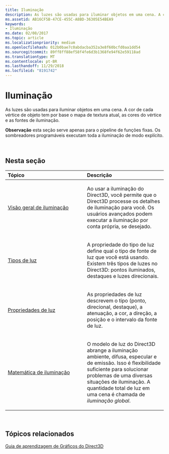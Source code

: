 ```yaml
---
title: Iluminação
description: As luzes são usadas para iluminar objetos em uma cena. A cor de cada vértice de objeto tem por base o mapa de textura atual, as cores do vértice e as fontes de iluminação.
ms.assetid: AB16CF5B-47CE-455C-A8BD-36305E54BEA9
keywords:
- Iluminação
ms.date: 02/08/2017
ms.topic: article
ms.localizationpriority: medium
ms.openlocfilehash: 012b0bae7c0abdacba352a3e8f60bcfd0aa1dd54
ms.sourcegitcommit: 89ff8ff88ef58f4fe6d3b1368fe94f62e59118ad
ms.translationtype: MT
ms.contentlocale: pt-BR
ms.lasthandoff: 11/29/2018
ms.locfileid: "8191742"
---
```

# <a name="lighting"></a>Iluminação


As luzes são usadas para iluminar objetos em uma cena. A cor de cada vértice de objeto tem por base o mapa de textura atual, as cores do vértice e as fontes de iluminação.

**Observação**  esta seção serve apenas para o pipeline de funções fixas. Os sombreadores programáveis executam toda a iluminação de modo explícito.

 

## <a name="span-idin-this-sectionspanin-this-section"></a><span id="in-this-section"></span>Nesta seção


<table>
<colgroup>
<col width="50%" />
<col width="50%" />
</colgroup>
<thead>
<tr class="header">
<th align="left">Tópico</th>
<th align="left">Descrição</th>
</tr>
</thead>
<tbody>
<tr class="odd">
<td align="left"><p><a href="lighting-overview.md">Visão geral de iluminação</a></p></td>
<td align="left"><p>Ao usar a iluminação do Direct3D, você permite que o Direct3D processe os detalhes de iluminação para você. Os usuários avançados podem executar a iluminação por conta própria, se desejado.</p></td>
</tr>
<tr class="even">
<td align="left"><p><a href="light-types.md">Tipos de luz</a></p></td>
<td align="left"><p>A propriedade do tipo de luz define qual o tipo de fonte de luz que você está usando. Existem três tipos de luzes no Direct3D: pontos iluminados, destaques e luzes direcionais.</p></td>
</tr>
<tr class="odd">
<td align="left"><p><a href="light-properties.md">Propriedades de luz</a></p></td>
<td align="left"><p>As propriedades de luz descrevem o tipo (ponto, direcional, destaque), a atenuação, a cor, a direção, a posição e o intervalo da fonte de luz.</p></td>
</tr>
<tr class="even">
<td align="left"><p><a href="mathematics-of-lighting.md">Matemática de iluminação</a></p></td>
<td align="left"><p>O modelo de luz do Direct3D abrange a iluminação ambiente, difusa, especular e de emissão. Isso é flexibilidade suficiente para solucionar problemas de uma diversas situações de iluminação. A quantidade total de luz em uma cena é chamada de <em>iluminação global</em>.</p></td>
</tr>
</tbody>
</table>

 

## <a name="span-idrelated-topicsspanrelated-topics"></a><span id="related-topics"></span>Tópicos relacionados


[Guia de aprendizagem de Gráficos do Direct3D](index.md)

 

 




